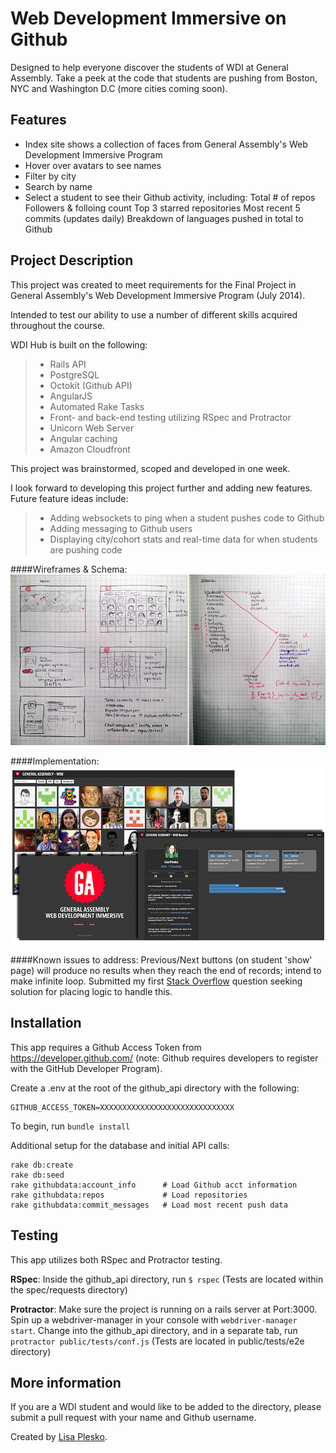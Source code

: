 # Web Development Immersive on Github

Designed to help everyone discover the students of WDI at General Assembly.  Take a peek at the code that students are pushing from Boston, NYC and Washington D.C (more cities coming soon).

## Features
* Index site shows a collection of faces from General Assembly's Web Development Immersive Program
* Hover over avatars to see names
* Filter by city
* Search by name
* Select a student to see their Github activity, including:
    Total # of repos
    Followers & folloing count
    Top 3 starred repositories
    Most recent 5 commits (updates daily)
    Breakdown of languages pushed in total to Github

## Project Description
This project was created to meet requirements for the Final Project in General Assembly's Web Development Immersive Program (July 2014).

Intended to test our ability to use a number of different skills acquired throughout the course.

WDI Hub is built on the following:
> * Rails API
> * PostgreSQL
> * Octokit (Github API)
> * AngularJS
> * Automated Rake Tasks
> * Front- and back-end testing utilizing RSpec and Protractor
> * Unicorn Web Server
> * Angular caching
> * Amazon Cloudfront

This project was brainstormed, scoped and developed in one week.

I look forward to developing this project further and adding new features. Future feature ideas include:
> * Adding websockets to ping when a student pushes code to Github
> * Adding messaging to Github users
> * Displaying city/cohort stats and real-time data for when students are pushing code

####Wireframes & Schema:
![wireframes and schema](/documents/wireframes_schema.jpg "Development: Wireframes & Schema")

####Implementation:
![implementation](/documents/demo.jpg "Production")

####Known issues to address:
Previous/Next buttons (on student 'show' page) will produce no results when they reach the end of records; intend to make infinite loop. Submitted my first [Stack Overflow](http://stackoverflow.com/questions/24644062/create-a-next-record-previous-record-button-in-angular) question seeking solution for placing logic to handle this.

## Installation

This app requires a Github Access Token from https://developer.github.com/ (note: Github requires developers to register with the GitHub Developer Program).

Create a .env at the root of the github_api directory with the following:

    GITHUB_ACCESS_TOKEN=XXXXXXXXXXXXXXXXXXXXXXXXXXXXXX

To begin, run `bundle install`

Additional setup for the database and initial API calls:

    rake db:create
    rake db:seed
    rake githubdata:account_info      # Load Github acct information
    rake githubdata:repos             # Load repositories
    rake githubdata:commit_messages   # Load most recent push data

## Testing

This app utilizes both RSpec and Protractor testing.

**RSpec**:  Inside the github_api directory, run `$ rspec`  (Tests are located within the spec/requests directory)

**Protractor**:  Make sure the project is running on a rails server at Port:3000.  Spin up a webdriver-manager in your console with `webdriver-manager start`.  Change into the github_api directory, and in a separate tab, run `protractor public/tests/conf.js`  (Tests are located in public/tests/e2e directory)

## More information
If you are a WDI student and would like to be added to the directory, please submit a pull request with your name and Github username.

Created by [Lisa Plesko](http://www.github.com/lisaplesko).
